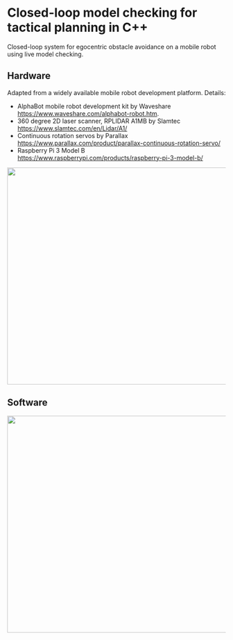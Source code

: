 # Closed-loop model checking for tactical planning in C++

Closed-loop system for egocentric obstacle avoidance on a mobile robot using live model checking.

## Hardware 

Adapted from a widely available mobile robot development platform. Details:

- AlphaBot mobile robot development kit by Waveshare https://www.waveshare.com/alphabot-robot.htm. 
- 360 degree 2D laser scanner, RPLIDAR A1MB by Slamtec https://www.slamtec.com/en/Lidar/A1/
- Continuous rotation servos by Parallax https://www.parallax.com/product/parallax-continuous-rotation-servo/
- Raspberry Pi 3 Model B https://www.raspberrypi.com/products/raspberry-pi-3-model-b/

<img src="https://github.com/possibilia/mcplanner/blob/main/robot.jpg" width="550" height="500">

## Software

<img src="https://github.com/possibilia/mcplanner/blob/main/arch.jpg" width="550" height="500">
